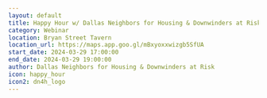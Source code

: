 ```yaml
---
layout: default
title: Happy Hour w/ Dallas Neighbors for Housing & Downwinders at Risk 
category: Webinar
location: Bryan Street Tavern
location_url: https://maps.app.goo.gl/mBxyoxxwizgb5SfUA
start_date: 2024-03-29 17:00:00
end_date: 2024-03-29 19:00:00
author: Dallas Neighbors for Housing & Downwinders at Risk
icon: happy_hour
icon2: dn4h_logo
---
```

